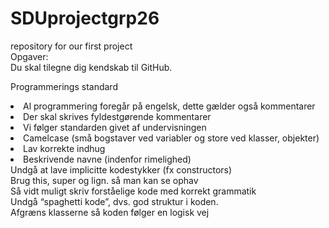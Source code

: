 # SDUprojectgrp26
repository for our first project <br>
Opgaver:<br>
Du skal tilegne dig kendskab til GitHub.

Programmerings standard<br>
<li>Al programmering foregår på engelsk, dette gælder også kommentarer</li>
<li>Der skal skrives fyldestgørende kommentarer</li>
<li>Vi følger standarden givet af undervisningen</li>
<li>Camelcase (små bogstaver ved variabler og store ved klasser, objekter)</li>
<li>Lav korrekte indhug</li>
<li>Beskrivende navne (indenfor rimelighed)</li>
Undgå at lave implicitte kodestykker (fx constructors)<br>
Brug this, super og lign. så man kan se ophav<br>
Så vidt muligt skriv forståelige kode med korrekt grammatik<br>
Undgå “spaghetti kode”, dvs. god struktur i koden.<br>
Afgræns klasserne så koden følger en logisk vej<br>


